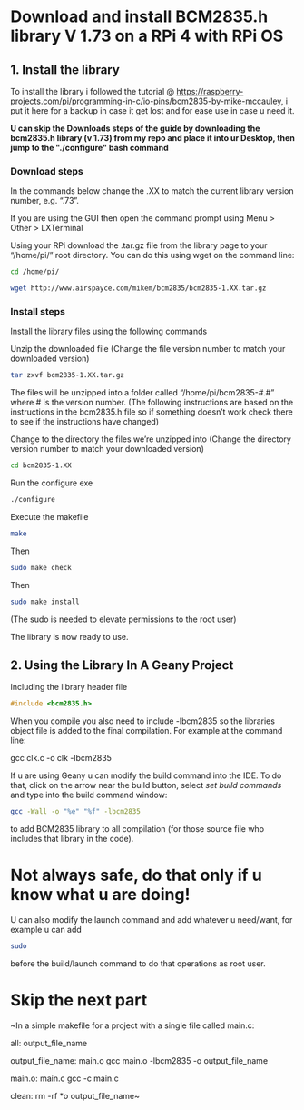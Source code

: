 # Download and install BCM2835.h library V 1.73 on a RPi 4 with RPi OS

## 1. Install the library
To install the library i followed the tutorial @ https://raspberry-projects.com/pi/programming-in-c/io-pins/bcm2835-by-mike-mccauley, i put it here for a backup in case it get lost and for ease use in case u need it.

**U can skip the Downloads steps of the guide by downloading the bcm2835.h library (v 1.73) from my repo and place it into ur Desktop, then jump to the "./configure" bash command**


### Download steps
In the commands below change the .XX to match the current library version number, e.g. “.73”.

If you are using the GUI then open the command prompt using Menu > Other > LXTerminal

Using your RPi download the .tar.gz file from the library page to your “/home/pi/” root directory.  You can do this using wget on the command line:

```bash
cd /home/pi/
```

```bash
wget http://www.airspayce.com/mikem/bcm2835/bcm2835-1.XX.tar.gz
```

### Install steps
Install the library files using the following commands

Unzip the downloaded file (Change the file version number to match your downloaded version)


```bash
tar zxvf bcm2835-1.XX.tar.gz
```

The files will be unzipped into a folder called “/home/pi/bcm2835-#.#” where # is the version number. (The following instructions are based on the instructions in the bcm2835.h file so if something doesn’t work check there to see if the instructions have changed)

Change to the directory the files we’re unzipped into (Change the directory version number to match your downloaded version)

```bash
cd bcm2835-1.XX
```

Run the configure exe

```bash
./configure
```

Execute the makefile

```bash
make
```

Then

```bash
sudo make check
```

Then

```bash
sudo make install
```

(The sudo is needed to elevate permissions to the root user)

The library is now ready to use.

## 2. Using the Library In A Geany Project

Including the library header file

```C
#include <bcm2835.h>
```

When you compile you also need to include -lbcm2835 so the libraries object file is added to the final compilation.
For example at the command line:

gcc clk.c -o clk -lbcm2835

If u are using Geany u can modify the build command into the IDE.
To do that, click on the arrow near the build button, select *set build commands* and type into the build command window:

```bash
gcc -Wall -o "%e" "%f" -lbcm2835
```
to add BCM2835 library to all compilation (for those source file who includes that library in the code).

# Not always safe, do that only if u know what u are doing!
U can also modify the launch command and add whatever u need/want, for example u can add

```bash
sudo
```
before the build/launch command to do that operations as root user. 

# Skip the next part
~In a simple makefile for a project with a single file called main.c:

all: output_file_name

output_file_name: main.o
	gcc main.o -lbcm2835 -o output_file_name

main.o: main.c
	gcc -c main.c

clean:
	rm -rf *o output_file_name~
